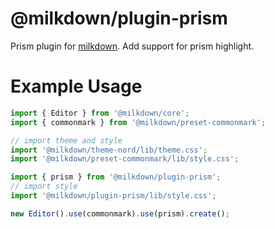 # @milkdown/plugin-prism

Prism plugin for [milkdown](https://saul-mirone.github.io/milkdown/).
Add support for prism highlight.

# Example Usage

```typescript
import { Editor } from '@milkdown/core';
import { commonmark } from '@milkdown/preset-commonmark';

// import theme and style
import '@milkdown/theme-nord/lib/theme.css';
import '@milkdown/preset-commonmark/lib/style.css';

import { prism } from '@milkdown/plugin-prism';
// import style
import '@milkdown/plugin-prism/lib/style.css';

new Editor().use(commonmark).use(prism).create();
```
